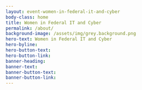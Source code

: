 ```yaml
---
layout: event-women-in-federal-it-and-cyber
body-class: home
title: Women in Federal IT and Cyber
permalink: /about/
background-image: /assets/img/grey.background.png
hero-text: Women in Federal IT and Cyber
hero-byline:
hero-button-text: 
hero-button-link: 
banner-heading: 
banner-text: 
banner-button-text: 
banner-button-link: 
---
```

